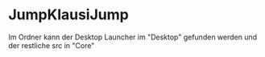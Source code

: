 # JumpKlausiJump
Im Ordner kann der Desktop Launcher im "Desktop" gefunden werden und der restliche src in "Core"
